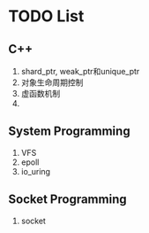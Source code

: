 # TODO List

## C++

1. shard_ptr, weak_ptr和unique_ptr
2. 对象生命周期控制
3. 虚函数机制
4.

## System Programming

1. VFS
2. epoll
3. io_uring

## Socket Programming

1. socket
